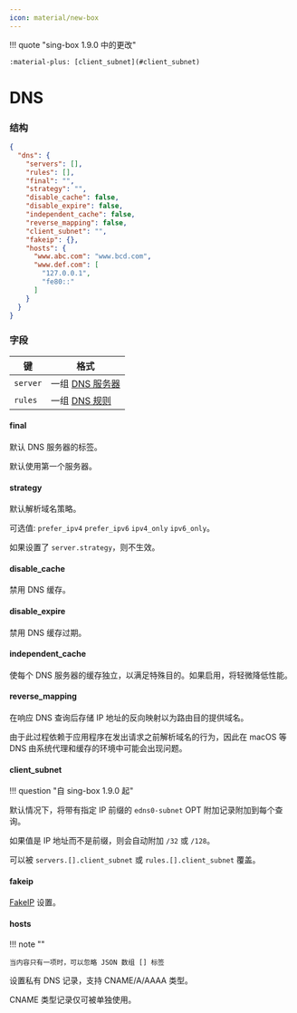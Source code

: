 ```yaml
---
icon: material/new-box
---
```


!!! quote "sing-box 1.9.0 中的更改"

    :material-plus: [client_subnet](#client_subnet)

# DNS

### 结构

```json
{
  "dns": {
    "servers": [],
    "rules": [],
    "final": "",
    "strategy": "",
    "disable_cache": false,
    "disable_expire": false,
    "independent_cache": false,
    "reverse_mapping": false,
    "client_subnet": "",
    "fakeip": {},
    "hosts": {
      "www.abc.com": "www.bcd.com",
      "www.def.com": [
        "127.0.0.1",
        "fe80::"
      ]
    }
  }
}

```

### 字段

| 键        | 格式                      |
|----------|-------------------------|
| `server` | 一组 [DNS 服务器](./server/) |
| `rules`  | 一组 [DNS 规则](./rule/)    |

#### final

默认 DNS 服务器的标签。

默认使用第一个服务器。

#### strategy

默认解析域名策略。

可选值: `prefer_ipv4` `prefer_ipv6` `ipv4_only` `ipv6_only`。

如果设置了 `server.strategy`，则不生效。

#### disable_cache

禁用 DNS 缓存。

#### disable_expire

禁用 DNS 缓存过期。

#### independent_cache

使每个 DNS 服务器的缓存独立，以满足特殊目的。如果启用，将轻微降低性能。

#### reverse_mapping

在响应 DNS 查询后存储 IP 地址的反向映射以为路由目的提供域名。

由于此过程依赖于应用程序在发出请求之前解析域名的行为，因此在 macOS 等 DNS 由系统代理和缓存的环境中可能会出现问题。

#### client_subnet

!!! question "自 sing-box 1.9.0 起"

默认情况下，将带有指定 IP 前缀的 `edns0-subnet` OPT 附加记录附加到每个查询。

如果值是 IP 地址而不是前缀，则会自动附加 `/32` 或 `/128`。

可以被 `servers.[].client_subnet` 或 `rules.[].client_subnet` 覆盖。

#### fakeip

[FakeIP](./fakeip/) 设置。

#### hosts

!!! note ""

    当内容只有一项时，可以忽略 JSON 数组 [] 标签

设置私有 DNS 记录，支持 CNAME/A/AAAA 类型。

CNAME 类型记录仅可被单独使用。
